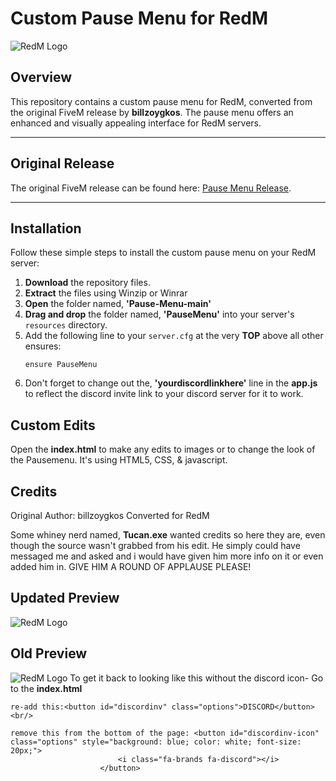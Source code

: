 # Custom Pause Menu for RedM

![RedM Logo](https://cdn2.steamgriddb.com/icon/eb06b9db06012a7a4179b8f3cb5384d3/32/256x256.png)

## Overview

This repository contains a custom pause menu for RedM, converted from the original FiveM release by **billzoygkos**. The pause menu offers an enhanced and visually appealing interface for RedM servers.

---

## Original Release

The original FiveM release can be found here: [Pause Menu Release](https://forum.cfx.re/t/release-pause-menu/4919651).

---

## Installation

Follow these simple steps to install the custom pause menu on your RedM server:

1. **Download** the repository files.
2. **Extract** the files using Winzip or Winrar
3. **Open** the folder named, **'Pause-Menu-main'**
4. **Drag and drop** the folder named, **'PauseMenu'** into your server's `resources` directory.
5. Add the following line to your `server.cfg` at the very **TOP** above all other ensures:
   ```plaintext
   ensure PauseMenu
6. Don't forget to change out the, **'yourdiscordlinkhere'** line in the **app.js** to reflect the discord invite link to your discord server for it to work.

## Custom Edits
Open the **index.html** to make any edits to images or to change the look of the Pausemenu.
It's using HTML5, CSS, & javascript.

## Credits
Original Author: billzoygkos
Converted for RedM

Some whiney nerd named, **Tucan.exe** wanted credits so here they are, even though the source wasn't grabbed from his edit. He simply could have messaged me and asked and i would have given him more info on it or even added him in.
GIVE HIM A ROUND OF APPLAUSE PLEASE!

## Updated Preview
![RedM Logo](https://files.catbox.moe/g5e0w7.png)

## Old Preview
![RedM Logo](https://files.catbox.moe/3anxop.png)
To get it back to looking like this without the discord icon-
Go to the **index.html**
```plaintext
re-add this:<button id="discordinv" class="options">DISCORD</button><br/>

remove this from the bottom of the page: <button id="discordinv-icon" class="options" style="background: blue; color: white; font-size: 20px;">
                        <i class="fa-brands fa-discord"></i>
                    </button>
